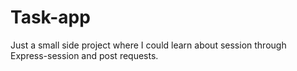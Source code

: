 # Task-app

Just a small side project where I could learn about session through Express-session and post requests.
